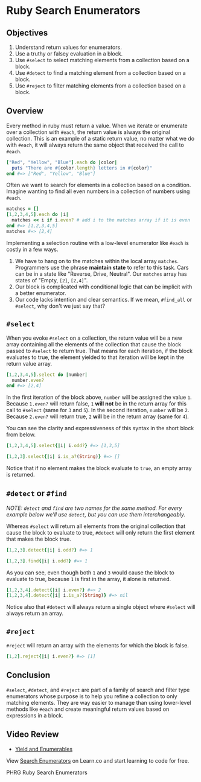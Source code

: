 # Ruby Search Enumerators

## Objectives

1. Understand return values for enumerators.
2. Use a truthy or falsey evaluation in a block.
3. Use `#select` to select matching elements from a collection based on a block.
4. Use `#detect` to find a matching element from a collection based on a block.
5. Use `#reject` to filter matching elements from a collection based on a block. 

## Overview

Every method in ruby must return a value. When we iterate or enumerate over a collection with `#each`, the return value is always the original collection. This is an example of a static return value, no matter what we do with `#each`, it will always return the same object that received the call to `#each`.

```ruby
["Red", "Yellow", "Blue"].each do |color|
  puts "There are #{color.length} letters in #{color}"
end #=> ["Red", "Yellow", "Blue"]
```

Often we want to search for elements in a collection based on a condition. Imagine wanting to find all even numbers in a collection of numbers using `#each`.

```ruby
matches = []
[1,2,3,4,5].each do |i|
  matches << i if i.even? # add i to the matches array if it is even
end #=> [1,2,3,4,5]
matches #=> [2,4]
```

Implementing a selection routine with a low-level enumerator like `#each` is costly in a few ways.

1. We have to hang on to the matches within the local array `matches`.
   Programmers use the phrase **maintain state** to refer to this task. Cars
   can be in a state like "Reverse, Drive, Neutral". Our `matches` array has
   states of "Empty, `[2]`, `[2,4]`".
2. Our block is complicated with conditional logic that can be implicit with a better enumerator.
3. Our code lacks intention and clear semantics. If we mean, `#find_all` or `#select`, why don't we just say that?

## `#select`

When you evoke `#select` on a collection, the return value will be a new array containing all the elements of the collection that cause the block passed to `#select` to return true. That means for each iteration, if the block evaluates to true, the element yielded to that iteration will be kept in the return value array.

```ruby
[1,2,3,4,5].select do |number|
  number.even?
end #=> [2,4]
```

In the first iteration of the block above, `number` will be assigned the value `1`. Because `1.even?` will return false, `1` **will not** be in the return array for this call to `#select` (same for `3` and `5`). In the second iteration, `number` will be `2`. Because `2.even?` will return true, `2` **will** be in the return array (same for `4`).

You can see the clarity and expressiveness of this syntax in the short block from below.

```ruby
[1,2,3,4,5].select{|i| i.odd?} #=> [1,3,5]

[1,2,3].select{|i| i.is_a?(String)} #=> []
```

Notice that if no element makes the block evaluate to `true`, an empty array is returned.

## `#detect` or `#find`

*NOTE: `detect` and `find` are two names for the same method. For every example below we'll use `detect`, but you can use them interchangeably.*

Whereas `#select` will return all elements from the original collection that cause the block to evaluate to true, `#detect` will only return the first element that makes the block true.

```ruby
[1,2,3].detect{|i| i.odd?} #=> 1
```

```ruby
[1,2,3].find{|i| i.odd?} #=> 1
```

As you can see, even though both `1` and `3` would cause the block to evaluate to true, because `1` is first in the array, it alone is returned.

```ruby
[1,2,3,4].detect{|i| i.even?} #=> 2
[1,2,3,4].detect{|i| i.is_a?(String)} #=> nil
```

Notice also that `#detect` will always return a single object where `#select` will always return an array.

## `#reject`

`#reject` will return an array with the elements for which the block is false.

```ruby
[1,2].reject{|i| i.even?} #=> [1]
```

## Conclusion

`#select`, `#detect`, and `#reject` are part of a family of search and filter type enumerators whose purpose is to help you refine a collection to only matching elements. They are way easier to manage than using lower-level methods like `#each` and create meaningful return values based on expressions in a block.

## Video Review 

* [Yield and Enumerables](https://www.youtube.com/watch?v=t2A6xPbh0I8&feature=youtu.be)

<p class='util--hide'>View <a href='https://learn.co/lessons/ruby-search-enumerators'>Search Enumerators</a> on Learn.co and start learning to code for free.</p>
<p data-visibility='hidden'>PHRG Ruby Search Enumerators</p>